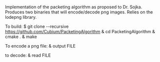 Implementation of the packeting algorithm as proposed to Dr. Sojka. Produces two binaries that will encode/decode png images. Relies on the lodepng library.

To build:
$ git clone --recursive https://github.com/Cubium/PacketingAlgorithm
& cd PacketingAlgorithm
& cmake .
& make

To encode a png file:
& output FILE

to decode:
& read FILE
